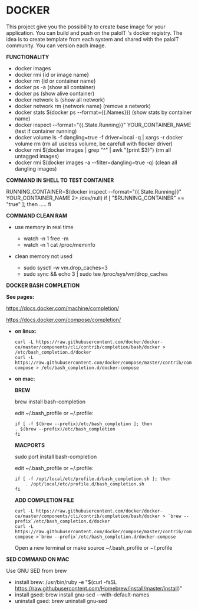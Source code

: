 DOCKER
======

This project give you the possibility to create base image for your application.
You can build and push on the paloIT 's docker registry.
The idea is to create template from each system and shared with the paloIT community. You can version each image.

**FUNCTIONALITY**

- docker images
- docker rmi {id or image name}
- docker rm {id or container name} 
- docker ps -a (show all container)
- docker ps (show alive container)
- docker network ls (show all network)
- docker network rm {network name} (remove a network)
- docker stats $(docker ps --format={{.Names}}) (show stats by container name)
- docker inspect --format="{{.State.Running}}" YOUR_CONTAINER_NAME (test if container running)
- docker volume ls -f dangling=true -f driver=local -q | xargs -r docker volume rm (rm all useless volume, be carefull with flocker driver)
- docker rmi $(docker images | grep "^<none>" | awk "{print $3}") (rm all untagged images)
- docker rmi $(docker images -a --filter=dangling=true -q) (clean all dangling images)

**COMMAND IN SHELL TO TEST CONTAINER**

RUNNING_CONTAINER=$(docker inspect --format="{{.State.Running}}" YOUR_CONTAINER_NAME 2> /dev/null)
if [ "$RUNNING_CONTAINER" == "true" ]; then
  .....
fi

**COMMAND CLEAN RAM**

- use memory in real time
  - watch -n 1 free -m
  - watch -n 1 cat /proc/meminfo

- clean memory not used
  - sudo sysctl -w vm.drop_caches=3
  - sudo sync && echo 3 | sudo tee /proc/sys/vm/drop_caches
  
**DOCKER BASH COMPLETION**

  **See pages:**
  
  https://docs.docker.com/machine/completion/
 
  https://docs.docker.com/compose/completion/
 

  - **on linux:** 
  
        curl -L https://raw.githubusercontent.com/docker/docker-ce/master/components/cli/contrib/completion/bash/docker > /etc/bash_completion.d/docker
        curl -L https://raw.githubusercontent.com/docker/compose/master/contrib/completion/bash/docker-compose > /etc/bash_completion.d/docker-compose
      
  - **on mac:**
  
    **BREW**
    
    brew install bash-completion
    
    edit ~/.bash_profile or ~/.profile:
       
        if [ -f $(brew --prefix)/etc/bash_completion ]; then
        . $(brew --prefix)/etc/bash_completion
        fi
        
    **MACPORTS**
        
     sudo port install bash-completion
        
     edit ~/.bash_profile or ~/.profile:
     
        if [ -f /opt/local/etc/profile.d/bash_completion.sh ]; then
            . /opt/local/etc/profile.d/bash_completion.sh
        fi
    
    **ADD COMPLETION FILE**
    
        curl -L https://raw.githubusercontent.com/docker/docker-ce/master/components/cli/contrib/completion/bash/docker > `brew --prefix`/etc/bash_completion.d/docker   
        curl -L https://raw.githubusercontent.com/docker/compose/master/contrib/completion/bash/docker-compose >`brew --prefix`/etc/bash_completion.d/docker-compose
     
     Open a new terminal or make source ~/.bash_profile or ~/.profile
  
**SED COMMAND ON MAC**
  
Use GNU SED from brew
  
  - install brew: /usr/bin/ruby -e "$(curl -fsSL https://raw.githubusercontent.com/Homebrew/install/master/install)"
  - install gsed: brew install gnu-sed --with-default-names
  - uninstall gsed: brew uninstall gnu-sed
  